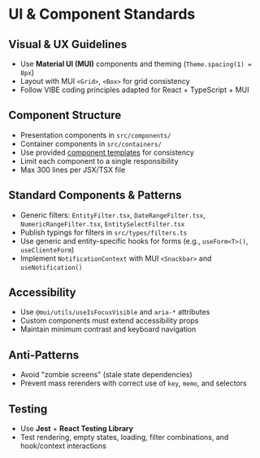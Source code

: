 # UI & Component Standards

## Visual & UX Guidelines
- Use **Material UI (MUI)** components and theming (`Theme.spacing(1) = 8px`)
- Layout with MUI `<Grid>`, `<Box>` for grid consistency
- Follow VIBE coding principles adapted for React + TypeScript + MUI

## Component Structure
- Presentation components in `src/components/`
- Container components in `src/containers/`
- Use provided [component templates](../techstack/component-templates.md) for consistency
- Limit each component to a single responsibility
- Max 300 lines per JSX/TSX file

## Standard Components & Patterns
- Generic filters: `EntityFilter.tsx`, `DateRangeFilter.tsx`, `NumericRangeFilter.tsx`, `EntitySelectFilter.tsx`
- Publish typings for filters in `src/types/filters.ts`
- Use generic and entity-specific hooks for forms (e.g., `useForm<T>()`, `useClienteForm`)
- Implement `NotificationContext` with MUI `<Snackbar>` and `useNotification()`

## Accessibility
- Use `@mui/utils/useIsFocusVisible` and `aria-*` attributes
- Custom components must extend accessibility props
- Maintain minimum contrast and keyboard navigation

## Anti-Patterns
- Avoid "zombie screens" (stale state dependencies)
- Prevent mass rerenders with correct use of `key`, `memo`, and selectors

## Testing
- Use **Jest** + **React Testing Library**
- Test rendering, empty states, loading, filter combinations, and hook/context interactions 